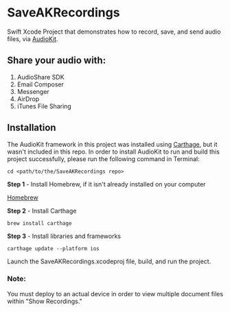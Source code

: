 # SaveAKRecordings
Swift Xcode Project that demonstrates how to record, save, and send audio files, via [AudioKit](http://audiokit.io/).

## Share your audio with:
1. AudioShare SDK
2. Email Composer
3. Messenger
4. AirDrop
5. iTunes File Sharing

## Installation

The AudioKit framework in this project was installed using [Carthage](https://github.com/Carthage/Carthage), but it wasn't included in this repo. In order to install AudioKit to run and build this project successfully, please run the following command in Terminal:

```
cd <path/to/the/SaveAKRecordings repo>
```
**Step 1** - Install Homebrew, if it isn't already installed on your computer

[Homebrew](http://brew.sh/) 

**Step 2** - Install Carthage

```language-powerbash
brew install carthage
```

**Step 3** - Install libraries and frameworks

```language-powerbash
carthage update --platform ios
```
Launch the SaveAKRecordings.xcodeproj file, build, and run the project.

### Note:
You must deploy to an actual device in order to view multiple document files within "Show Recordings."